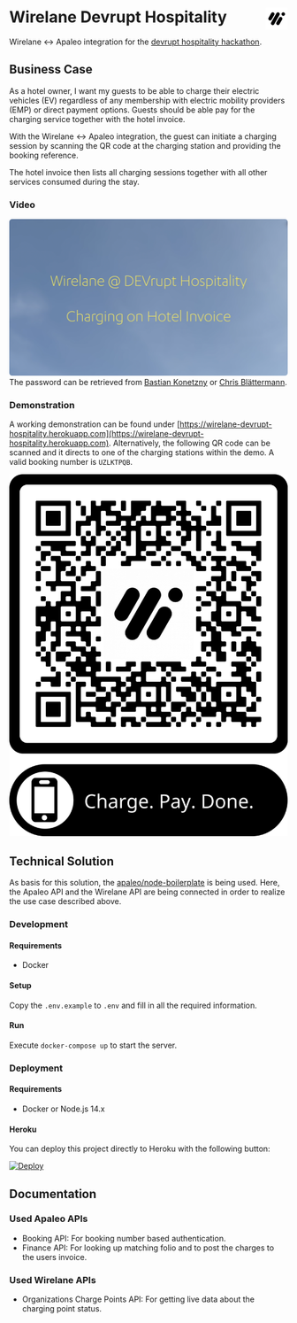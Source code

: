 # Wirelane Devrupt Hospitality <img align="right" src="https://github.com/wirelane/devrupt-hospitality/raw/main/public/images/logo-20.png">

Wirelane <-> Apaleo integration for the [devrupt hospitality hackathon](https://www.devrupt-hospitality.com/).

## Business Case

As a hotel owner, I want my guests to be able to charge their electric vehicles (EV) regardless of any membership with electric mobility providers (EMP) or direct payment options. Guests should be able pay for the charging service together with the hotel invoice.

With the Wirelane <-> Apaleo integration, the guest can initiate a charging session by scanning the QR code at the charging station and providing the booking reference.

The hotel invoice then lists all charging sessions together with all other services consumed during the stay.

### Video

[![Demo Video](https://github.com/wirelane/devrupt-hospitality/raw/main/public/images/video.png)](https://wirelane-my.sharepoint.com/:v:/p/chris_blaettermann/EWxuK35pr1xMgtCwSY5b85QB4gRnoh3A7p9mQy4IJNXULA?e=QEfWSr)
The password can be retrieved from [Bastian Konetzny](https://github.com/bkonetzny) or [Chris Blättermann](https://github.com/chrblabla).

### Demonstration

A working demonstration can be found under [https://wirelane-devrupt-hospitality.herokuapp.com](https://wirelane-devrupt-hospitality.herokuapp.com). Alternatively, the following QR code can be scanned and it directs to one of the charging stations within the demo. A valid booking number is `UZLKTPQB`.

![QR Code](https://github.com/wirelane/devrupt-hospitality/raw/main/public/images/qr.png)

## Technical Solution

As basis for this solution, the [apaleo/node-boilerplate](https://github.com/apaleo/node-boilerplate) is being used.  Here, the Apaleo API and the Wirelane API are being connected in order to realize the use case described above. 

### Development

#### Requirements
- Docker

#### Setup
Copy the `.env.example` to `.env` and fill in all the required information.

#### Run
Execute `docker-compose up` to start the server.

### Deployment

#### Requirements
- Docker or Node.js 14.x

#### Heroku
You can deploy this project directly to Heroku with the following button:

[![Deploy](https://www.herokucdn.com/deploy/button.svg)](https://heroku.com/deploy)

## Documentation

### Used Apaleo APIs

* Booking API: For booking number based authentication.
* Finance API: For looking up matching folio and to post the charges to the users invoice.

### Used Wirelane APIs

* Organizations Charge Points API: For getting live data about the charging point status.
